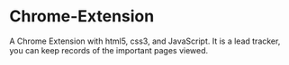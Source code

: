 # Chrome-Extension
A Chrome Extension with html5, css3, and JavaScript. It is a lead tracker, you can keep records of the important pages viewed. 

